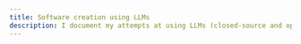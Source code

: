 ```yaml
---
title: Software creation using LLMs
description: I document my attempts at using LLMs (closed-source and open-source) to automate writing software here. One step at a time.
---
```


